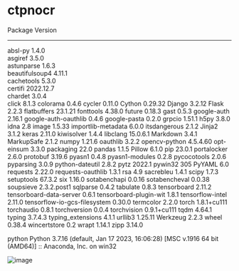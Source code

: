 # ctpnocr

Package                      Version
---------------------------- -----------
absl-py                      1.4.0      
asgiref                      3.5.0      
astunparse                   1.6.3      
beautifulsoup4               4.11.1     
cachetools                   5.3.0      
certifi                      2022.12.7  
chardet                      3.0.4      
click                        8.1.3
colorama                     0.4.6
cycler                       0.11.0
Cython                       0.29.32
Django                       3.2.12
Flask                        2.2.3
flatbuffers                  23.1.21
fonttools                    4.38.0
future                       0.18.3
gast                         0.5.3
google-auth                  2.16.1
google-auth-oauthlib         0.4.6
google-pasta                 0.2.0
grpcio                       1.51.1
h5py                         3.8.0
idna                         2.8
image                        1.5.33
importlib-metadata           6.0.0
itsdangerous                 2.1.2
Jinja2                       3.1.2
keras                        2.11.0
kiwisolver                   1.4.4
libclang                     15.0.6.1
Markdown                     3.4.1
MarkupSafe                   2.1.2
numpy                        1.21.6
oauthlib                     3.2.2
opencv-python                4.5.4.60
opt-einsum                   3.3.0
packaging                    22.0
pandas                       1.1.5
Pillow                       6.1.0
pip                          23.0.1
portalocker                  2.6.0
protobuf                     3.19.6
pyasn1                       0.4.8
pyasn1-modules               0.2.8
pycocotools                  2.0.6
pyparsing                    3.0.9
python-dateutil              2.8.2
pytz                         2022.1
pywin32                      305
PyYAML                       6.0
requests                     2.22.0
requests-oauthlib            1.3.1
rsa                          4.9
sacrebleu                    1.4.1
scipy                        1.7.3
setuptools                   67.3.2
six                          1.16.0
sotabenchapi                 0.0.16
sotabencheval                0.0.38
soupsieve                    2.3.2.post1
sqlparse                     0.4.2
tabulate                     0.8.3
tensorboard                  2.11.2
tensorboard-data-server      0.6.1
tensorboard-plugin-wit       1.8.1
tensorflow-intel             2.11.0
tensorflow-io-gcs-filesystem 0.30.0
termcolor                    2.2.0
torch                        1.8.1+cu111
torchaudio                   0.8.1
torchversion                 0.0.4
torchvision                  0.9.1+cu111
tqdm                         4.64.1
typing                       3.7.4.3
typing_extensions            4.1.1
urllib3                      1.25.11
Werkzeug                     2.2.3
wheel                        0.38.4
wincertstore                 0.2
wrapt                        1.14.1
zipp                         3.14.0


python
Python 3.7.16 (default, Jan 17 2023, 16:06:28) [MSC v.1916 64 bit (AMD64)] :: Anaconda, Inc. on win32


![image](https://user-images.githubusercontent.com/57616067/236595769-73ae91e9-83a4-4a5e-8203-72e2813ad784.png)
